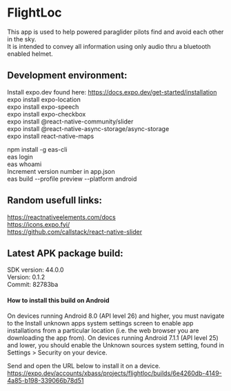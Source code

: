 # FlightLoc
This app is used to help powered paraglider pilots find and avoid each other in the sky. \
It is intended to convey all information using only audio thru a bluetooth enabled helmet.


## Development environment:
Install expo.dev found here: https://docs.expo.dev/get-started/installation \
expo install expo-location \
expo install expo-speech \
expo install expo-checkbox \
expo install @react-native-community/slider \
expo install @react-native-async-storage/async-storage \
expo install react-native-maps

npm install -g eas-cli \
eas login \
eas whoami \
Increment version number in app.json \
eas build --profile preview --platform android


## Random usefull links:
https://reactnativeelements.com/docs \
https://icons.expo.fyi/ \
https://github.com/callstack/react-native-slider


## Latest APK package build:
SDK version:  44.0.0 \
Version:  0.1.2 \
Commit:  82783ba 

#### How to install this build on Android

On devices running Android 8.0 (API level 26) and higher, you must navigate to the Install unknown apps system settings screen to enable app installations from a particular location (i.e. the web browser you are downloading the app from).
On devices running Android 7.1.1 (API level 25) and lower, you should enable the Unknown sources system setting, found in Settings > Security on your device.

Send and open the URL below to install it on a device.
https://expo.dev/accounts/xbass/projects/flightloc/builds/6e4260db-4149-4a85-b198-339066b78d51
